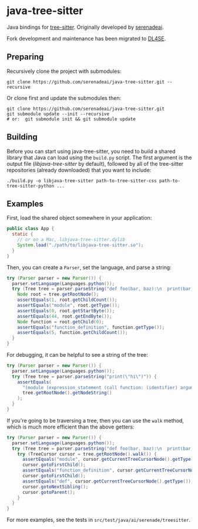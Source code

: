 # java-tree-sitter

Java bindings for [tree-sitter](https://tree-sitter.github.io/tree-sitter/).
Originally developed by [serenadeai](https://github.com/serenadeai).

Fork development and maintenance has been migrated to [DL4SE](https://github.com/seart-group/DL4SE).

## Preparing

Recursively clone the project with submodules:

```shell
git clone https://github.com/serenadeai/java-tree-sitter.git --recursive
```

Or clone first and update the submodules then:

```shell   
git clone https://github.com/serenadeai/java-tree-sitter.git
git submodule update --init --recursive  
# or:  git submodule init && git submodule update
```

## Building

Before you can start using java-tree-sitter, you need to build a shared library that Java can load using the `build.py` script. The first argument is the output file (_libjava-tree-sitter_ by default), followed by all of the tree-sitter repositories (already downloaded) that you want to include:

```shell
./build.py -o libjava-tree-sitter path-to-tree-sitter-css path-to-tree-sitter-python ...
```

## Examples

First, load the shared object somewhere in your application:

```java
public class App {
  static {
    // or on a Mac, libjava-tree-sitter.dylib
    System.load("./path/to/libjava-tree-sitter.so");
  }
}
```

Then, you can create a `Parser`, set the language, and parse a string:

```java
try (Parser parser = new Parser()) {
  parser.setLanguage(Languages.python());
  try (Tree tree = parser.parseString("def foo(bar, baz):\n  print(bar)\n  print(baz)")) {
    Node root = tree.getRootNode();
    assertEquals(1, root.getChildCount());
    assertEquals("module", root.getType());
    assertEquals(0, root.getStartByte());
    assertEquals(44, root.getEndByte());
    Node function = root.getChild(0);
    assertEquals("function_definition", function.getType());
    assertEquals(5, function.getChildCount());
  }
}
```

For debugging, it can be helpful to see a string of the tree:

```java
try (Parser parser = new Parser()) {
  parser.setLanguage(Languages.python());
  try (Tree tree = parser.parseString("print(\"hi\")")) {
    assertEquals(
      "(module (expression_statement (call function: (identifier) arguments: (argument_list (string)))))",
      tree.getRootNode().getNodeString()
    );
  }
}
```

If you're going to be traversing a tree, then you can use the `walk` method, which is much more efficient than the above getters:

```java
try (Parser parser = new Parser()) {
  parser.setLanguage(Languages.python());
  try (Tree tree = parser.parseString("def foo(bar, baz):\n  print(bar)\n  print(baz)")) {
    try (TreeCursor cursor = tree.getRootNode().walk()) {
      assertEquals("module", cursor.getCurrentTreeCursorNode().getType());
      cursor.gotoFirstChild();
      assertEquals("function_definition", cursor.getCurrentTreeCursorNode().getType());
      cursor.gotoFirstChild();
      assertEquals("def", cursor.getCurrentTreeCursorNode().getType());
      cursor.gotoNextSibling();
      cursor.gotoParent();
    }
  }
}
```

For more examples, see the tests in `src/test/java/ai/serenade/treesitter`.

